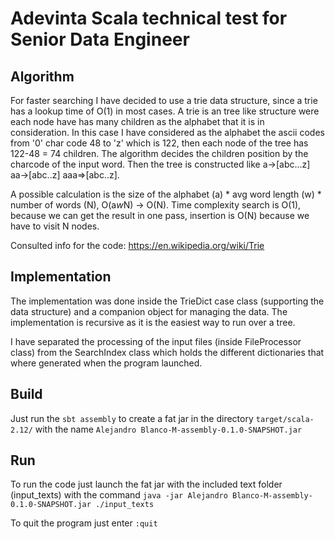 # Adevinta Scala technical test for Senior Data Engineer
## Algorithm
For faster searching I have decided to use a trie data structure, since a trie has a lookup time of O(1) in most cases.
A trie is an tree like structure  were each node have has many children as the alphabet that it is in consideration.
In this case I have considered as the alphabet the ascii codes from '0' char code 48 to 'z' which is 122, then each node
of the tree has 122-48 = 74 children. The algorithm decides the children position by the charcode of the input word.
Then the tree is constructed like a->[abc...z]  aa->[abc..z]  aaa=>[abc..z]. 

A possible calculation is the size of the alphabet (a) * avg word length (w) * number of words (N), O(a*w*N) -> O(N).
Time complexity search is O(1), because we can get the result in one pass, insertion is O(N) because we have to
visit N nodes.

Consulted info for the code: https://en.wikipedia.org/wiki/Trie

## Implementation 
The implementation was done inside the TrieDict case class (supporting the data structure) and a companion object for 
managing the data. The implementation is recursive as it is the easiest way to run over a tree.

I have separated the processing of the input files (inside FileProcessor class) from the SearchIndex class which holds
the different dictionaries that where generated when the program launched.

## Build
Just run the `sbt assembly` to create a fat jar in the directory `target/scala-2.12/` with the name 
`Alejandro Blanco-M-assembly-0.1.0-SNAPSHOT.jar`

## Run
To run the code just launch the fat jar with the included text folder (input_texts) with the command `java -jar Alejandro Blanco-M-assembly-0.1.0-SNAPSHOT.jar ./input_texts`

To quit the program just enter `:quit`